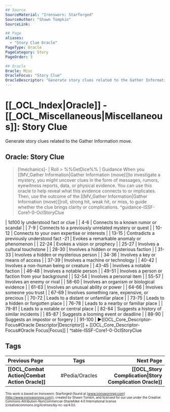 ```yaml
---
## Source
SourceMaterial: "Ironsworn: Starforged"
SourceAuthor: "Shawn Tompkin"
SourceLink: 

## Page
aliases:
  - "Story Clue Oracle"
PageType: Oracle
PageCategory: Story
PageOrder: 3

## Oracle
Oracle: Misc
OracleFocus: "Story Clue"
OracleDescriptor: "Generate story clues related to the Gather Information move."
---
```

# [[_OCL_Index|Oracle]] - [[_OCL_Miscellaneous|Miscellaneous]]: Story Clue
Generate story clues related to the Gather Information move.

## Oracle: Story Clue
> [!mechanics]- | Roll > %%GetDice%% | Guidance
> When you [[MV_Gather Information|Gather Information (move)]]to investigate a mystery, you might uncover clues in the form of messages, rumors, eyewitness reports, data, or physical evidence. You can use this oracle to help reveal what this evidence connects to or implicates. Then, use the outcome of the [[MV_Gather Information|Gather Information (move)]]roll, strong hit, weak hit, or miss, to guide whether the clue brings clarity or complications. ^guidance-ISSF-Core1-0-OclStoryClue

| 1d100 [](MV_Gather%20Information.md)ly understood fact or clue |
| 4-6 | Connects to a known rumor or scandal |
| 7-9 | Connects to a previously unrelated mystery or quest |
| 10-12 | Connects to your own expertise or interests |
| 13-15 | Contradicts a previously understood fact [](MV_Gather%20Information.md)-21 | Evokes a remarkable anomaly or phenomenon |
| 22-24 | Evokes a vision or prophecy |
| 25-27 | Involves a cultural touchstone |
| 28-30 | Involves a hidden or mysterious faction |
| 31-33 | Involves a hidden or mysterious person |
| 34-36 | Involves a key or means of access |
| 37-39 | Involves a machine or technology |
| 40-42 | Involves a non-human being or creature |
| 43-45 | Involves a notable faction |
| 46-48 | Involves a notable person |
| 49-51 | Involves a person or faction from your background |
| 52-54 | Involves a personal item |
| 55-57 | Involves an enemy or rival |
| 58-60 | Involves an organism or biological evidence |
| 61-63 | Involves an unusual ability or power |
| 64-66 | Involves someone you trust |
| 67-69 | Involves something rare, expensive, or precious |
| 70-72 | Leads to a distant or unfamiliar place |
| 73-75 | Leads to a hidden or forgotten place |
| 76-78 | Leads to a nearby or familiar place |
| 79-81 | Leads to a notable or central place |
| 82-84 | Suggests a history of similar incidents |
| 85-87 | Suggests a looming event or deadline |
| 88-90 | Suggests an impostor or forgery |
| 91-100 | ▶[[OCL_Core_Descriptor-Focus#Oracle Descriptor\|Descriptor]] + [[OCL_Core_Descriptor-Focus#Oracle Focus\|Focus]] |
^table-ISSF-Core1-0-OclStoryClue

## Tags
| Previous Page | Tags | Next Page |
|:--- |:---:| ---:|
| **[[OCL_Combat Action\|Combat Action Oracle]]** | #Pedia/Oracles | **[[OCL_Story Complication\|Story Complication Oracle]]** |

<font size=-2>This work is based on Ironsworn: Starforged (found at [www.ironswornrpg.com](http://www.ironswornrpg.com)), created by Shawn Tomkin, and licensed for our use under the Creative Commons Attribution-NonCommercial-ShareAlike 4.0 International license  (creativecommons.org/licenses/by-nc-sa/4.0/).</font>